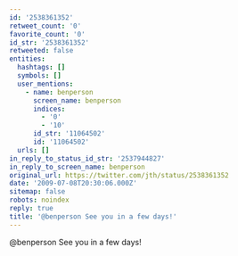 ```yaml
---
id: '2538361352'
retweet_count: '0'
favorite_count: '0'
id_str: '2538361352'
retweeted: false
entities:
  hashtags: []
  symbols: []
  user_mentions:
    - name: benperson
      screen_name: benperson
      indices:
        - '0'
        - '10'
      id_str: '11064502'
      id: '11064502'
  urls: []
in_reply_to_status_id_str: '2537944827'
in_reply_to_screen_name: benperson
original_url: https://twitter.com/jth/status/2538361352
date: '2009-07-08T20:30:06.000Z'
sitemap: false
robots: noindex
reply: true
title: '@benperson See you in a few days!'
---
```


@benperson See you in a few days!